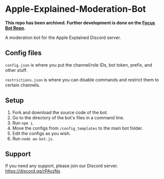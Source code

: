 # Apple-Explained-Moderation-Bot

**This repo has been archived. Further development is done on the [Focus Bot Repo](https://github.com/Freshman-Devs/Focus-Bot/).**

A moderation bot for the Apple Explained Discord server.

## Config files
`config.json` is where you put the channel/role IDs, bot token, prefix, and other stuff.

`restrictions.json` is where you can disable commands and restrict them to certain channels.

## Setup

1. Fork and download the source code of the bot.
2. Go to the directory of the bot's files in a command line.
3. Run `npm i`.
4. Move the configs from `/config_templates` to the main bot folder.
5. Edit the configs as you wish.
6. Run `node ae-bot.js`.

## Support

If you need any support, please join our Discord server.
https://discord.gg/rPAyzNs
